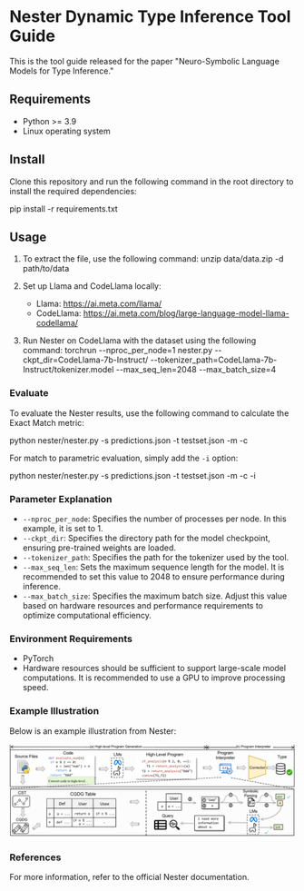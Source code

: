 # Nester Dynamic Type Inference Tool Guide

This is the tool guide released for the paper "Neuro-Symbolic Language Models for Type Inference."

## Requirements

- Python >= 3.9
- Linux operating system

## Install

Clone this repository and run the following command in the root directory to install the required dependencies:

pip install -r requirements.txt

## Usage

1. To extract the file, use the following command:
   unzip data/data.zip -d path/to/data

2. Set up Llama and CodeLlama locally:
   - Llama: https://ai.meta.com/llama/
   - CodeLlama: https://ai.meta.com/blog/large-language-model-llama-codellama/

3. Run Nester on CodeLlama with the dataset using the following command:
   torchrun --nproc_per_node=1 nester.py --ckpt_dir=CodeLlama-7b-Instruct/ --tokenizer_path=CodeLlama-7b-Instruct/tokenizer.model --max_seq_len=2048 --max_batch_size=4

### Evaluate

To evaluate the Nester results, use the following command to calculate the Exact Match metric:

python nester/nester.py -s predictions.json -t testset.json -m -c

For match to parametric evaluation, simply add the `-i` option:

python nester/nester.py -s predictions.json -t testset.json -m -c -i

### Parameter Explanation

- `--nproc_per_node`: Specifies the number of processes per node. In this example, it is set to 1.
- `--ckpt_dir`: Specifies the directory path for the model checkpoint, ensuring pre-trained weights are loaded.
- `--tokenizer_path`: Specifies the path for the tokenizer used by the tool.
- `--max_seq_len`: Sets the maximum sequence length for the model. It is recommended to set this value to 2048 to ensure performance during inference.
- `--max_batch_size`: Specifies the maximum batch size. Adjust this value based on hardware resources and performance requirements to optimize computational efficiency.

### Environment Requirements

- PyTorch
- Hardware resources should be sufficient to support large-scale model computations. It is recommended to use a GPU to improve processing speed.

### Example Illustration

Below is an example illustration from Nester:

![Nester Illustration](Nester_image.png)

### References

For more information, refer to the official Nester documentation.

